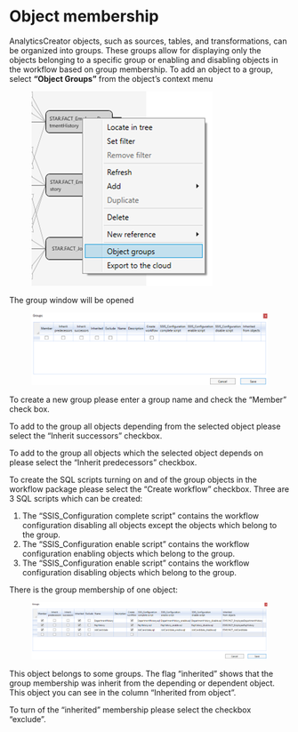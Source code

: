 # Object membership

AnalyticsCreator objects, such as sources, tables, and transformations, can be organized into groups. These groups allow for displaying only the objects belonging to a specific group or enabling and disabling objects in the workflow based on group membership. To add an object to a group, select **“Object Groups”** from the object’s context menu

<figure><img src="../../.gitbook/assets/image (16).png" alt=""><figcaption></figcaption></figure>



The group window will be opened

<figure><img src="../../.gitbook/assets/image (17).png" alt=""><figcaption></figcaption></figure>

To create a new group please enter a group name and check the “Member” check box.

To add to the group all objects depending from the selected object please select  the “Inherit successors” checkbox.

To add to the group all objects which the selected object depends on please select  the “Inherit predecessors” checkbox.

To create the SQL scripts turning on and of the group objects in the workflow package please select the “Create workflow” checkbox. Three are 3 SQL scripts which can be created:

1. The “SSIS\_Configuration complete script” contains the workflow configuration disabling all objects except the objects which belong to the group.
2. The “SSIS\_Configuration enable script” contains the workflow configuration enabling objects which belong to the group.
3. The “SSIS\_Configuration enable script” contains the workflow configuration disabling objects which belong to the group.

There is the group membership of one object:

<figure><img src="../../.gitbook/assets/image (18).png" alt=""><figcaption></figcaption></figure>

This object belongs to some groups. The flag “inherited” shows that the group membership was inherit from the depending or dependent object. This object you can see in the column “Inherited from object”.

To turn of the “inherited” membership please select the checkbox “exclude”.
